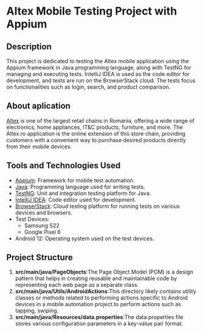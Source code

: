# Altex Mobile Testing Project with Appium 

## Description

This project is dedicated to testing the Altex mobile application using the Appium framework in Java programming language, along with TestNG for managing and executing tests. IntelliJ IDEA is used as the code editor for development, and tests are run on the BrowserStack cloud. The tests focus on functionalities such as login, search, and product comparison.

## About aplication

[Altex](https://altex.ro/) is one of the largest retail chains in Romania, offering a wide range of electronics, home appliances, IT&C products, furniture, and more. The Altex.ro application is the online extension of this store chain, providing customers with a convenient way to purchase desired products directly from their mobile devices.

## Tools and Technologies Used

- [Appium](https://appium.io/): Framework for mobile test automation.
- [Java](https://www.java.com/): Programming language used for writing tests.
- [TestNG](https://testng.org/): Unit and integration testing platform for Java.
- [IntelliJ IDEA](https://www.jetbrains.com/idea/): Code editor used for development.
- [BrowserStack](https://www.browserstack.com/): Cloud testing platform for running tests on various devices and browsers.
- Test Devices:
  - Samsung S22
  - Google Pixel 6
- Android 12: Operating system used on the test devices.

## Project Structure

1. **src/main/java/PageObjects**:The Page Object Model (POM) is a design pattern that helps in creating reusable and maintainable code by representing each web page as a separate class.
2. **src/main/java/Utils/AndroidActions**:This directory likely contains utility classes or methods related to performing actions specific to Android devices in a mobile automation project.to perform actions such as tapping, swiping.
3. **src/main/java/Resources/data.properties**:The data.properties file stores various configuration parameters in a key-value pair format.

